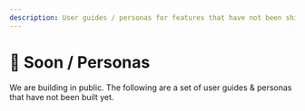 ```yaml
---
description: User guides / personas for features that have not been shipped yet
---
```


# 👀 Soon / Personas

We are building in public. The following are a set of user guides & personas that have not been built yet.
